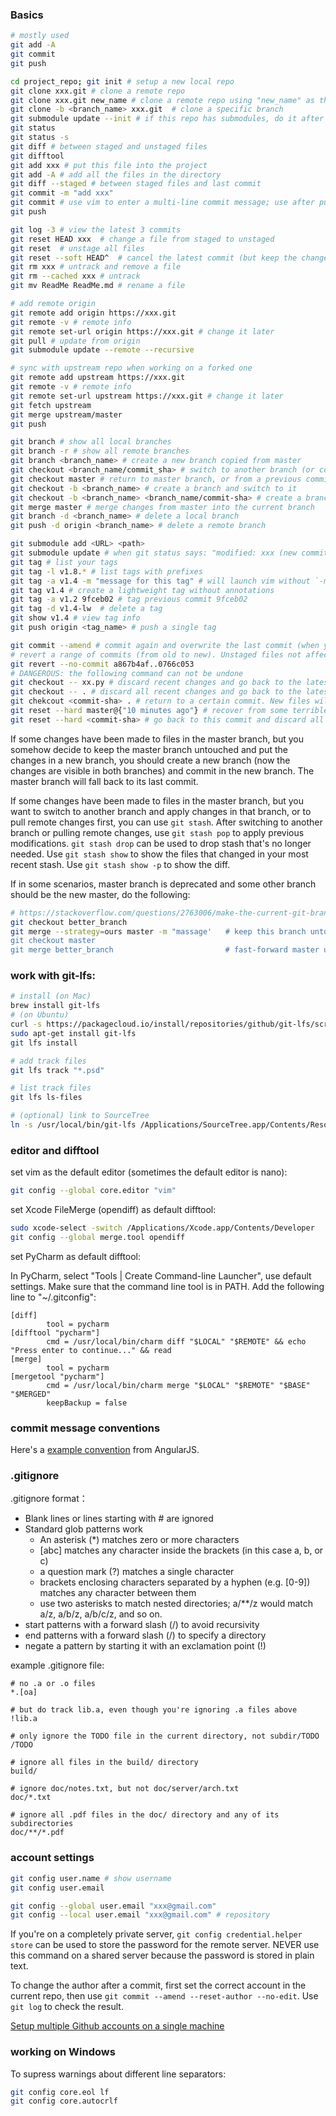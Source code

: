 ### Basics
```sh
# mostly used
git add -A
git commit
git push

cd project_repo; git init # setup a new local repo
git clone xxx.git # clone a remote repo
git clone xxx.git new_name # clone a remote repo using "new_name" as the folder name
git clone -b <branch_name> xxx.git  # clone a specific branch
git submodule update --init # if this repo has submodules, do it after cloning or use "git clone --recursive"
git status
git status -s
git diff # between staged and unstaged files
git difftool
git add xxx # put this file into the project
git add -A # add all the files in the directory
git diff --staged # between staged files and last commit
git commit -m "add xxx"
git commit # use vim to enter a multi-line commit message; use after pull and fix a conflict
git push

git log -3 # view the latest 3 commits
git reset HEAD xxx  # change a file from staged to unstaged
git reset  # unstage all files
git reset --soft HEAD^  # cancel the latest commit (but keep the changes)
git rm xxx # untrack and remove a file
git rm --cached xxx # untrack
git mv ReadMe ReadMe.md # rename a file

# add remote origin
git remote add origin https://xxx.git
git remote -v # remote info
git remote set-url origin https://xxx.git # change it later
git pull # update from origin
git submodule update --remote --recursive

# sync with upstream repo when working on a forked one
git remote add upstream https://xxx.git
git remote -v # remote info
git remote set-url upstream https://xxx.git # change it later
git fetch upstream
git merge upstream/master
git push

git branch # show all local branches
git branch -r # show all remote branches
git branch <branch_name> # create a new branch copied from master
git checkout <branch_name/commit_sha> # switch to another branch (or commit)
git checkout master # return to master branch, or from a previous commit
git checkout -b <branch_name> # create a branch and switch to it
git checkout -b <branch_name> <branch_name/commit-sha> # create a branch based on another branch or a previous commit
git merge master # merge changes from master into the current branch
git branch -d <branch_name> # delete a local branch
git push -d origin <branch_name> # delete a remote branch

git submodule add <URL> <path>
git submodule update # when git status says: "modified: xxx (new commits)"
git tag # list your tags
git tag -l v1.8.* # list tags with prefixes
git tag -a v1.4 -m "message for this tag" # will launch vim without `-m`
git tag v1.4 # create a lightweight tag without annotations
git tag -a v1.2 9fceb02 # tag previous commit 9fceb02
git tag -d v1.4-lw  # delete a tag
git show v1.4 # view tag info
git push origin <tag_name> # push a single tag

git commit --amend # commit again and overwrite the last commit (when you commit too early)
# revert a range of commits (from old to new). Unstaged files not affected by these commits will remain untouched
git revert --no-commit a867b4af..0766c053 
# DANGEROUS: the following command can not be undone
git checkout -- xx.py # discard recent changes and go back to the latest commit
git checkout -- . # discard all recent changes and go back to the latest commit
git chekcout <commit-sha> . # return to a certain commit. New files will remain untouched but unstaged modificatoins will be lost
git reset --hard master@{"10 minutes ago"} # recover from some terrible mistake
git reset --hard <commit-sha> # go back to this commit and discard all following changes
```
If some changes have been made to files in the master branch, but you somehow decide to keep the master branch untouched and put the changes in a new branch, you should create a new branch (now the changes are visible in both branches) and commit in the new branch. The master branch will fall back to its last commit.

If some changes have been made to files in the master branch, but you want to switch to another branch and apply changes in that branch, or to pull remote changes first, you can use `git stash`. After switching to another branch or pulling remote changes, use `git stash pop` to apply previous modifications. `git stash drop` can be used to drop stash that's no longer needed. Use `git stash show` to show the files that changed in your most recent stash. Use `git stash show -p` to show the diff.

If in some scenarios, master branch is deprecated and some other branch should be the new master, do the following:
```sh
# https://stackoverflow.com/questions/2763006/make-the-current-git-branch-a-master-branch
git checkout better_branch
git merge --strategy=ours master -m "massage'   # keep this branch untouched, but record a merge
git checkout master
git merge better_branch                         # fast-forward master up to the merge
```
### work with git-lfs:
```sh
# install (on Mac)
brew install git-lfs
# (on Ubuntu)
curl -s https://packagecloud.io/install/repositories/github/git-lfs/script.deb.sh | sudo bash
sudo apt-get install git-lfs
git lfs install

# add track files
git lfs track "*.psd"

# list track files
git lfs ls-files

# (optional) link to SourceTree
ln -s /usr/local/bin/git-lfs /Applications/SourceTree.app/Contents/Resources/git_local/bin
```
### editor and difftool
set vim as the default editor (sometimes the default editor is nano):
```sh
git config --global core.editor "vim"
```
set Xcode FileMerge (opendiff) as default difftool:
```sh
sudo xcode-select -switch /Applications/Xcode.app/Contents/Developer
git config --global merge.tool opendiff
```
set PyCharm as default difftool: 

In PyCharm, select "Tools | Create Command-line Launcher", use default settings. Make sure that the command line tool is in PATH. Add the following line to "~/.gitconfig":
```
[diff]
        tool = pycharm
[difftool "pycharm"]
        cmd = /usr/local/bin/charm diff "$LOCAL" "$REMOTE" && echo "Press enter to continue..." && read
[merge]
        tool = pycharm
[mergetool "pycharm"]
        cmd = /usr/local/bin/charm merge "$LOCAL" "$REMOTE" "$BASE" "$MERGED"
        keepBackup = false
```

### commit message conventions
Here's a [example convention](https://gist.github.com/stephenparish/9941e89d80e2bc58a153) from AngularJS.

### .gitignore
.gitignore format：

* Blank lines or lines starting with \# are ignored
* Standard glob patterns work
  * An asterisk (\*) matches zero or more characters
  * [abc] matches any character inside the brackets (in this case a, b, or c)
  * a question mark (?) matches a single character
  * brackets enclosing characters separated by a hyphen (e.g. [0-9]) matches any character between them
  * use two asterisks to match nested directories; a/\*\*/z would match a/z, a/b/z, a/b/c/z, and so on.
* start patterns with a forward slash (/) to avoid recursivity
* end patterns with a forward slash (/) to specify a directory
* negate a pattern by starting it with an exclamation point (!)

example .gitignore file:
```
# no .a or .o files
*.[oa]

# but do track lib.a, even though you're ignoring .a files above
!lib.a

# only ignore the TODO file in the current directory, not subdir/TODO
/TODO

# ignore all files in the build/ directory
build/

# ignore doc/notes.txt, but not doc/server/arch.txt
doc/*.txt

# ignore all .pdf files in the doc/ directory and any of its subdirectories
doc/**/*.pdf
```
### account settings
```sh
git config user.name # show username
git config user.email

git config --global user.email "xxx@gmail.com"
git config --local user.email "xxx@gmail.com" # repository
```
If you're on a completely private server, `git config credential.helper store` can be used to store the password for the remote server. NEVER use this command on a shared server because the password is stored in plain text.

To change the author after a commit, first set the correct account in the current repo, then use `git commit --amend --reset-author --no-edit`. Use `git log` to check the result.

[Setup multiple Github accounts on a single machine](https://gist.github.com/JoaquimLey/e6049a12c8fd2923611802384cd2fb4a)

### working on Windows
To supress warnings about different line separators:
```sh
git config core.eol lf
git config core.autocrlf
```
